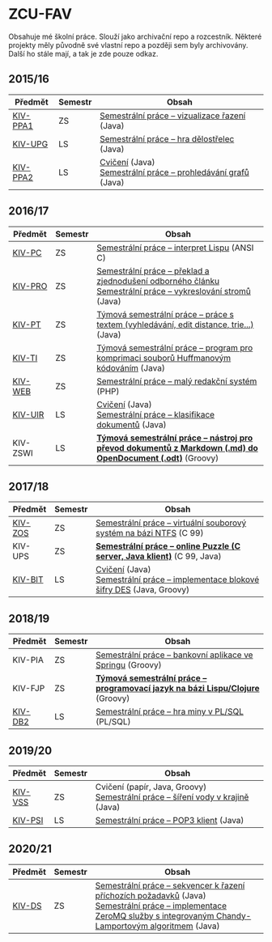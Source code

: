 # ZCU-FAV

Obsahuje mé školní práce. Slouží jako archivační repo a rozcestník.
Některé projekty měly původně své vlastní repo a později sem byly archivovány.
Další ho stále mají, a tak je zde pouze odkaz.

## 2015/16

| Předmět | Semestr | Obsah |
| --- | --- | --- |
| [KIV-PPA1](KIV-PPA1) | ZS | [Semestrální práce – vizualizace řazení](KIV-PPA1/PPA1%20-%20SP) (Java) |
| [KIV-UPG](KIV-UPG)   | LS | [Semestrální práce – hra dělostřelec](KIV-UPG/UPG%20-%20SP) (Java) |
| [KIV-PPA2](KIV-PPA2) | LS | [Cvičení](KIV-PPA2) (Java)<br>[Semestrální práce – prohledávání grafů](KIV-PPA2/PPA2%20-%20SP) (Java) |

## 2016/17

| Předmět | Semestr | Obsah |
| --- | --- | --- |
| [KIV-PC](KIV-PC) | ZS | [Semestrální práce – interpret Lispu](KIV-PC/SP) (ANSI C) |
| [KIV-PRO](KIV-PRO) | ZS | [Semestrální práce – překlad a zjednodušení odborného článku](KIV-PRO/SP-1)<br>[Semestrální práce – vykreslování stromů](KIV-PRO/SP-2) (Java) |
| [KIV-PT](KIV-PT) | ZS | [Týmová semestrální práce – práce s textem (vyhledávání, edit distance, trie...)](KIV-PT/SP) (Java) |
| [KIV-TI](KIV-TI) | ZS | [Týmová semestrální práce – program pro komprimaci souborů Huffmanovým kódováním](KIV-TI/SP) (Java) |
| [KIV-WEB](KIV-WEB) | ZS | [Semestrální práce – malý redakční systém](KIV-WEB/SP) (PHP) |
| [KIV-UIR](KIV-UIR) | LS | [Cvičení](KIV-UIR/CV) (Java)<br>[Semestrální práce – klasifikace dokumentů](KIV-UIR/SP) (Java) |
| KIV-ZSWI | LS | [**Týmová semestrální práce – nástroj pro převod dokumentů z Markdown (.md) do OpenDocument (.odt)**](https://github.com/abcBHM/MD2odt) (Groovy)|

## 2017/18

| Předmět | Semestr | Obsah |
| --- | --- | --- |
| [KIV-ZOS](KIV-ZOS) | ZS | [Semestrální práce – virtuální souborový systém na bázi NTFS](KIV-ZOS/SP) (C 99) |
| KIV-UPS | ZS | [**Semestrální práce – online Puzzle (C server, Java klient)**](https://github.com/Hartrik/KIV-UPS) (C 99, Java) |
| [KIV-BIT](KIV-BIT) | LS | [Cvičení](KIV-BIT/CV) (Java)<br>[Semestrální práce – implementace blokové šifry DES](KIV-BIT/SP) (Java, Groovy) |

## 2018/19

| Předmět | Semestr | Obsah |
| --- | --- | --- |
| KIV-PIA | ZS | [Semestrální práce – bankovní aplikace ve Springu](https://github.com/Hartrik/KIV-PIA) (Groovy) |
| KIV-FJP | ZS | [**Týmová semestrální práce – programovací jazyk na bázi Lispu/Clojure**](https://github.com/kivBH/bh-lisp) (Groovy) |
| [KIV-DB2](KIV-DB2) | LS | [Semestrální práce – hra miny v PL/SQL](KIV-DB2/SP) (PL/SQL) |

## 2019/20

| Předmět | Semestr | Obsah |
| --- | --- | --- |
| [KIV-VSS](KIV-VSS) | ZS | Cvičení (papír, Java, Groovy)<br>[Semestrální práce – šíření vody v krajině](KIV-VSS/kiv-vss-sp) (Java) |
| [KIV-PSI](KIV-PSI) | LS | [Semestrální práce – POP3 klient](KIV-PSI/SP) (Java) |


## 2020/21

| Předmět | Semestr | Obsah |
| --- | --- | --- |
| [KIV-DS](KIV-DS) | ZS | [Semestrální práce – sekvencer k řazení příchozích požadavků](KIV-DS/cv-01-sequencer) (Java)<br>[Semestrální práce – implementace ZeroMQ služby s integrovaným Chandy-Lamportovým algoritmem](KIV-DS/cv-02-zero) (Java) |
